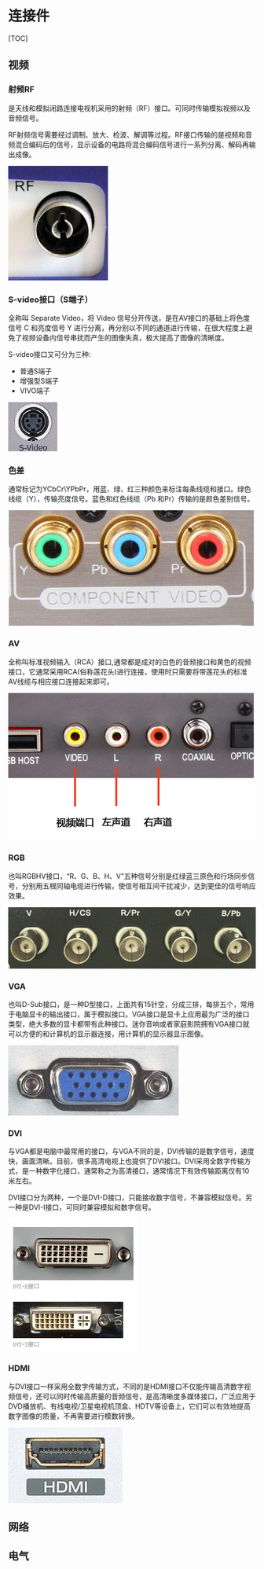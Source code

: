 # 连接件

[TOC]

## 视频

### 射频RF

是天线和模拟闭路连接电视机采用的射频（RF）接口。可同时传输模拟视频以及音频信号。

RF射频信号需要经过调制、放大、检波、解调等过程。RF接口传输的是视频和音频混合编码后的信号，显示设备的电路将混合编码信号进行一系列分离、解码再输出成像。

![img](../Image/r/rf.png)

### S-video接口（S端子）

全称叫 Separate Video，将 Video 信号分开传送，是在AV接口的基础上将色度信号 C 和亮度信号 Y 进行分离，再分别以不同的通道进行传输，在很大程度上避免了视频设备内信号串扰而产生的图像失真，极大提高了图像的清晰度。

S-video接口又可分为三种:

* 普通S端子
* 增强型S端子
* VIVO端子

 ![img](../Image/s/s-video.png)

### 色差

通常标记为YCbCr\YPbPr，用蓝、绿、红三种颜色来标注每条线缆和接口。绿色线缆（Y），传输亮度信号。蓝色和红色线缆（Pb 和Pr）传输的是颜色差别信号。

![img](../Image/s/色差.png)

### AV

全称叫标准视频输入（RCA）接口,通常都是成对的白色的音频接口和黄色的视频接口，它通常采用RCA(俗称莲花头)进行连接，使用时只需要将带莲花头的标准AV线缆与相应接口连接起来即可。

![img](../Image/a/av.png)

### RGB

也叫RGBHV接口，“R、G、B、H、V”五种信号分别是红绿蓝三原色和行场同步信号，分别用五根同轴电缆进行传输，使信号相互间干扰减少，达到更佳的信号响应效果。

![img](../Image/r/rgb.png)

### VGA

也叫D-Sub接口，是一种D型接口，上面共有15针空，分成三排，每排五个，常用于电脑显卡的输出接口，属于模拟接口。VGA接口是显卡上应用最为广泛的接口类型，绝大多数的显卡都带有此种接口。迷你音响或者家庭影院拥有VGA接口就可以方便的和计算机的显示器连接，用计算机的显示器显示图像。

![img](../Image/v/vga.png)

### DVI

与VGA都是电脑中最常用的接口，与VGA不同的是，DVI传输的是数字信号，速度快，画面清晰。目前，很多高清电视上也提供了DVI接口。DVI采用全数字传输方式，是一种数字化接口，通常称之为高清接口，通常情况下有效传输距离仅有10米左右。

DVI接口分为两种，一个是DVI-D接口，只能接收数字信号，不兼容模拟信号。另一种是DVI-I接口，可同时兼容模拟和数字信号。

![img](../Image/d/dvi.png)

### HDMI

与DVI接口一样采用全数字传输方式，不同的是HDMI接口不仅能传输高清数字视频信号，还可以同时传输高质量的音频信号，是高清晰度多媒体接口，广泛应用于DVD播放机、有线电视/卫星电视机顶盒、HDTV等设备上，它们可以有效地提高数字图像的质量，不再需要进行模数转换。

![img](../Image/h/hdmi.png)

## 网络

## 电气

